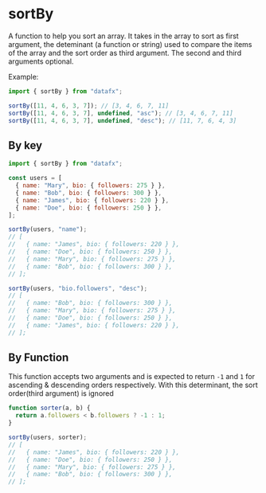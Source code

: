 # sortBy

A function to help you sort an array. It takes in the array to sort as first argument, the deteminant (a function or string) used to compare the items of the array and the sort order as third argument. The second and third arguments optional.

Example:

```js
import { sortBy } from "datafx";

sortBy([11, 4, 6, 3, 7]); // [3, 4, 6, 7, 11]
sortBy([11, 4, 6, 3, 7], undefined, "asc"); // [3, 4, 6, 7, 11]
sortBy([11, 4, 6, 3, 7], undefined, "desc"); // [11, 7, 6, 4, 3]
```

## By key

```js
import { sortBy } from "datafx";

const users = [
  { name: "Mary", bio: { followers: 275 } },
  { name: "Bob", bio: { followers: 300 } },
  { name: "James", bio: { followers: 220 } },
  { name: "Doe", bio: { followers: 250 } },
];

sortBy(users, "name");
// [
//   { name: "James", bio: { followers: 220 } },
//   { name: "Doe", bio: { followers: 250 } },
//   { name: "Mary", bio: { followers: 275 } },
//   { name: "Bob", bio: { followers: 300 } },
// ];

sortBy(users, "bio.followers", "desc");
// [
//   { name: "Bob", bio: { followers: 300 } },
//   { name: "Mary", bio: { followers: 275 } },
//   { name: "Doe", bio: { followers: 250 } },
//   { name: "James", bio: { followers: 220 } },
// ];
```

## By Function

This function accepts two arguments and is expected to return `-1` and `1` for ascending & descending orders respectively. With this determinant, the sort order(third argument) is ignored

```js
function sorter(a, b) {
  return a.followers < b.followers ? -1 : 1;
}

sortBy(users, sorter);
// [
//   { name: "James", bio: { followers: 220 } },
//   { name: "Doe", bio: { followers: 250 } },
//   { name: "Mary", bio: { followers: 275 } },
//   { name: "Bob", bio: { followers: 300 } },
// ];
```
